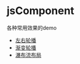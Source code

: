 # jsComponent

各种常用效果的demo

- [左右轮播](https://dreamingindream.github.io/jsComponent/.)
- [渐变轮播](https://dreamingindream.github.io/jsComponent/.)
- [瀑布流布局](https://dreamingindream.github.io/jsComponent/.)

